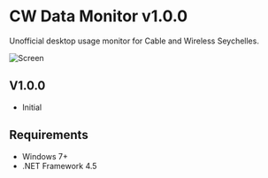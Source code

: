 # CW Data Monitor v1.0.0
Unofficial desktop usage monitor for Cable and Wireless Seychelles.

![Screen](https://i.imgur.com/TS9XIbY.jpg)

## V1.0.0
- Initial

## Requirements
- Windows 7+
- .NET Framework 4.5
